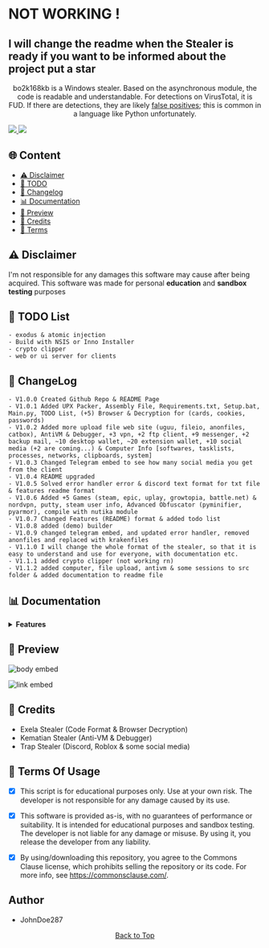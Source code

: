 <h1>NOT WORKING !</h1>
  <h2>I will change the readme when the Stealer is ready if you want to be informed about the project put a star</h2>


<p align="center">
  bo2k168kb is a Windows stealer. Based on the asynchronous module, the code is readable and understandable. For detections on VirusTotal, it is FUD. If there are detections, they are likely <a href="https://en.wikipedia.org/wiki/False_positives_and_false_negatives">false positives</a>; this is common in a language like Python unfortunately.
</p>

<a href="https://t.me/bo2k168kb/">
<img src="https://img.shields.io/badge/telegram-2CA5E0?style=for-the-badge&logo=telegram&logoColor=white">
</a>
<a href="https://discord.com/users/1221728197390106657">
<img src="https://img.shields.io/badge/discord-5865F2?style=for-the-badge&logo=discord&logoColor=white">
</a>

## <a id="content"></a>🌐 Content
- [⚠️ Disclaimer](#disclaimer)
- [📝 TODO](#todolist)
- [💭 Changelog](#changelog)
- [📊 Documentation](#documentation)
- [📸 Preview](#preview)
- [👤 Credits](#credits)
- [💼 Terms](#terms)

## <a id="disclaimer"></a>⚠️ Disclaimer
I'm not responsible for any damages this software may cause after being acquired. 
This software was made for personal **education** and **sandbox testing** purposes

## <a id="todolist"></a>📝 TODO List

```
- exodus & atomic injection
- Build with NSIS or Inno Installer
- crypto clipper
- web or ui server for clients
```


## <a id="changelog"></a>💭 ChangeLog

```
- V1.0.0 Created Github Repo & README Page
- V1.0.1 Added UPX Packer, Assembly File, Requirements.txt, Setup.bat, Main.py, TODO List, (+5) Browser & Decryption for (cards, cookies, passwords)
- V1.0.2 Added more upload file web site (uguu, fileio, anonfiles, catbox), AntiVM & Debugger, +3 vpn, +2 ftp client, +9 messenger, +2 backup mail, ~10 desktop wallet, ~20 extension wallet, +10 social media (+2 are coming...) & Computer Info [softwares, tasklists, processes, networks, clipboards, system]
- V1.0.3 Changed Telegram embed to see how many social media you get from the client
- V1.0.4 README upgraded
- V1.0.5 Solved error handler error & discord text format for txt file & features readme format
- V1.0.6 Added +5 Games (steam, epic, uplay, growtopia, battle.net) & nordvpn, putty, steam user info, Advanced Obfuscator (pyminifier, pyarmor), compile with nutika module
- V1.0.7 Changed Features (README) format & added todo list
- V1.0.8 added (demo) builder
- V1.0.9 changed telegram embed, and updated error handler, removed anonfiles and replaced with krakenfiles
- V1.1.0 I will change the whole format of the stealer, so that it is easy to understand and use for everyone, with documentation etc.
- V1.1.1 added crypto clipper (not working rn)
- V1.1.2 added computer, file upload, antivm & some sessions to src folder & added documentation to readme file
```


## <a id="documentation"></a>📊 Documentation

<details>
<summary><strong>Features</strong></summary>
  
  <details>
  <summary><strong>Browsers (+10)</strong></summary>
  
  • Chromium  
  • Edge  
  • Brave  
  • Chrome  
  • Epic Privacy  
  • Iridium  
  • Opera (GX)  
  • Opera  
  • Yandex  
  • Vivaldi  
  
  • Passwords  
  • Credit Cards  
  • Cookies  
  • Autofills  
  
  </details>
  
  <details>
  <summary><strong>Wallets Extensions (+7)</strong></summary>
  
  • MetaMask (3)  
  • Ronin Wallet (2)  
  • Exodus  
  • Trust Wallet  
  • Binance  
  • CoinBase  
  • TON  
  
  </details>
  
  <details>
  <summary><strong>2FA Codes (+4)</strong></summary>
  
  • GAuthAuthenticator  
  • EOSAuthenticator  
  • Authy  
  • Authenticator  
  
  </details>
  
  <details>
  <summary><strong>Password Managers (+10)</strong></summary>
  
  • 1Password  
  • NordPass  
  • DashLane  
  • Bitwarden  
  • RoboForm  
  • Keeper  
  • MultiPassword  
  • KeePassXC  
  • LastPass  
  • Trezor  
  
  </details>
  
  <details>
  <summary><strong>Social Media Accounts (+12)</strong></summary>
  
  • Roblox Account  
  • Twitch Account  
  • Twitter Account  
  • TikTok Account  
  • Spotify Account  
  • Instagram Account  
  • Guilded Account  
  • Patreon Account  
  • Riot User  
  • Steal User  
  
  </details>
  
  <details>
  <summary><strong>Messengers (+9)</strong></summary>
  
  • Discord Messenger  
  • Telegram Messenger  
  • Tox Messenger  
  • Element Messenger  
  • Skype Messenger  
  • Signal Messenger  
  • WhatsApp Messenger  
  • Pidgin Messenger  
  • Viber Messenger  
  
  </details>
  
  <details>
  <summary><strong>Backup Mail (+3)</strong></summary>
  
  • Mailbird  
  • Thunderbird  
  • Outlook Mails  
  
  </details>
  
  <details>
  <summary><strong>VPN Sessions (+4)</strong></summary>
  
  • <a href="https://openvpn.net/">Open VPN</a>  
  • <a href="https://surfshark.com/">Surfshark VPN</a>  
  • <a href="https://nordvpn.com/">Nord VPN</a>  
  • <a href="https://protonvpn.com/">Proton VPN</a>  
  
  </details>
  
  <details>
  <summary><strong>FTP Clients (+3)</strong></summary>
  
  • FileZilla  
  • WinSCP  
  • Putty  
  
  </details>
  
  <details>
  <summary><strong>Wallets Desktop (+8)</strong></summary>
  
  • Exodus  
  • Atomic  
  • Bitcoin  
  • Bytecoin  
  • Coinomi  
  • Dash  
  • WalletWasabi  
  • Electrum  
  
  </details>
  
  <details>
  <summary><strong>Game Files (+5)</strong></summary>
  
  • Steam  
  • BattleNet  
  • Growtopia  
  • Ubisoft  
  • Epic Games  
  
  </details>
  
  <details>
  <summary><strong>Computer Info (+6)</strong></summary>
  
  • System Info  
  • Processes Info  
  • TaskLists Info  
  • Installed Softwares  
  • Networks Info  
  • Clipboards Info  
  
  </details>
  
  <details>
  <summary><strong>Upload Files (+5)</strong></summary>
  
  • <a href="https://gofile.io/welcome">GoFile</a>  
  • <a href="https://www.file.io/">Fileio</a>  
  • <a href="https://catbox.moe/">Catbox</a>  
  • <a href="https://uguu.se/">Uguu</a>  
  • <a href="https://krakenfiles.com/">Kraken</a>  
  
  </details>
  
  <details>
  <summary><strong>Other Tools</strong></summary>
  
  • Send to Telegram  
  • Assembly File Editor  
  • Obfuscator  
  • Builder  
  • <a href="https://github.com/upx/upx">UPX Packer</a>  
  
  </details>
</details>

## <a id="preview"></a>📸 Preview

![body embed](https://raw.githubusercontent.com/JohnDoe287/bo2k168kb-stealer/main/preview/embed_all.png)  

![link embed](https://raw.githubusercontent.com/JohnDoe287/bo2k168kb-stealer/main/preview/embed_link.png)  


## <a id="forkedfrom"></a>👤 Credits
- Exela Stealer (Code Format & Browser Decryption)
- Kematian Stealer (Anti-VM & Debugger)
- Trap Stealer (Discord, Roblox & some social media)

## <a id="terms"></a>💼 Terms Of Usage
- [x] This script is for educational purposes only. Use at your own risk. The developer is not responsible for any damage caused by its use.

- [x] This software is provided as-is, with no guarantees of performance or suitability. It is intended for educational purposes and sandbox testing. The developer is not liable for any damage or misuse. By using it, you release the developer from any liability.

- [x] By using/downloading this repository, you agree to the Commons Clause license, which prohibits selling the repository or its code. For more info, see https://commonsclause.com/.

## Author
- JohnDoe287

<p align="center">
  <a href=#top>Back to Top</a>
</p>

